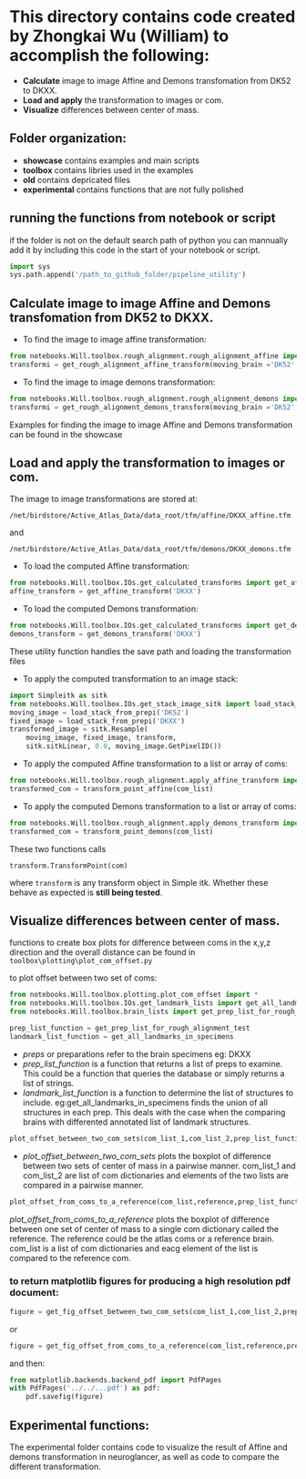 # This directory contains code created by Zhongkai Wu (William) to accomplish the following:
* **Calculate** image to image Affine and Demons transfomation from DK52 to DKXX.
* **Load and apply** the transformation to images or com.
* **Visualize** differences between center of mass.

## Folder organization:
* **showcase**  contains examples and main scripts
* **toolbox** contains libries used in the examples
* **old** contains depricated files
* **experimental**  contains functions that are not fully polished

## running the functions from notebook or script
if the folder is not on the default search path of python you can mannually add it by including this code in the start of your notebook or script.
```python
import sys
sys.path.append('/path_to_github_folder/pipeline_utility')
```

## Calculate image to image Affine and Demons transfomation from DK52 to DKXX.
* To find the image to image affine transformation:
``` python
from notebooks.Will.toolbox.rough_alignment.rough_alignment_affine import get_rough_alignment_affine_transform
transformi = get_rough_alignment_affine_transform(moving_brain ='DK52',fixed_brain = 'DKXX')
```
* To find the image to image demons transformation:
``` python
from notebooks.Will.toolbox.rough_alignment.rough_alignment_demons import get_rough_alignment_demons_transform
transformi = get_rough_alignment_demons_transform(moving_brain ='DK52',fixed_brain = 'DKXX')
```
Examples for finding the image to image Affine and Demons transformation can be found in the showcase
## Load and apply the transformation to images or com.
The image to image transformations are stored at: 

```
/net/birdstore/Active_Atlas_Data/data_root/tfm/affine/DKXX_affine.tfm
```
and
```
/net/birdstore/Active_Atlas_Data/data_root/tfm/demons/DKXX_demons.tfm
```
* To load the computed Affine transformation:
``` python
from notebooks.Will.toolbox.IOs.get_calculated_transforms import get_affine_transform
affine_transform = get_affine_transform('DKXX')
```
* To load the computed Demons transformation:
``` python
from notebooks.Will.toolbox.IOs.get_calculated_transforms import get_demons_transform
demons_transform = get_demons_transform('DKXX')
```
These utility function handles the save path and loading the transformation files
* To apply the computed transformation to an image stack:
```python
import Simpleitk as sitk
from notebooks.Will.toolbox.IOs.get_stack_image_sitk import load_stack_from_prepi
moving_image = load_stack_from_prepi('DK52')
fixed_image = load_stack_from_prepi('DKXX')
transformed_image = sitk.Resample(
    moving_image, fixed_image, transform,
    sitk.sitkLinear, 0.0, moving_image.GetPixelID())
```
* To apply the computed Affine transformation to a list or array of coms:
```python
from notebooks.Will.toolbox.rough_alignment.apply_affine_transform import transform_point_affine
transformed_com = transform_point_affine(com_list)
```
* To apply the computed Demons transformation to a list or array of coms:
```python
from notebooks.Will.toolbox.rough_alignment.apply_demons_transform import transform_point_demons
transformed_com = transform_point_demons(com_list)
```
These two functions calls
```
transform.TransformPoint(com)
```
where `transform` is any transform object in Simple itk.  Whether these behave as expected is **still being tested**.
## Visualize differences between center of mass.
functions to create box plots for difference between coms in the x,y,z direction and the overall distance can be found in 
`
toolbox\plotting\plot_com_offset.py
`

to plot offset between two set of coms:
```python
from notebooks.Will.toolbox.plotting.plot_com_offset import *
from notebooks.Will.toolbox.IOs.get_landmark_lists import get_all_landmarks_in_specimens
from notebooks.Will.toolbox.brain_lists import get_prep_list_for_rough_alignment_test

prep_list_function = get_prep_list_for_rough_alignment_test
landmark_list_function = get_all_landmarks_in_specimens
```
* *preps* or preparations refer to the brain specimens eg: DKXX
* *prep_list_function* is a function that returns a list of preps to examine.  This could be a function that queries the database or simply returns a list of strings.
* *landmark_list_function* is a function to determine the list of structures to include. 
eg:get_all_landmarks_in_specimens finds the union of all structures in each prep.  This deals with the case when the comparing brains with differented annotated list of landmark structures.

```python
plot_offset_between_two_com_sets(com_list_1,com_list_2,prep_list_function,landmark_list_function,plot_title)
```
* *plot_offset_between_two_com_sets* plots the boxplot of difference between two sets of center of mass in a pairwise manner.  com_list_1 and com_list_2 are list of com dictionaries and elements of the two lists are compared in a pairwise manner. 
```python
plot_offset_from_coms_to_a_reference(com_list,reference,prep_list_function,landmark_list_function,plot_title)
```
*plot_offset_from_coms_to_a_reference* plots the boxplot of difference between one set of center of mass to a single com dictionary called the reference.  The reference could be the atlas coms or a reference brain.  com_list is a list of com dictionaries and eacg element of the list is compared to the reference com. 
### to return matplotlib figures for producing a high resolution pdf document:

```python
figure = get_fig_offset_between_two_com_sets(com_list_1,com_list_2,prep_list_function,landmark_list_function,plot_title)
```
or
```python
figure = get_fig_offset_from_coms_to_a_reference(com_list,reference,prep_list_function,landmark_list_function,plot_title)
```
and then:
```python
from matplotlib.backends.backend_pdf import PdfPages
with PdfPages('../../...pdf') as pdf:
    pdf.savefig(figure)
```

## Experimental functions:
The experimental folder contains code to visualize the result of Affine and demons transformation in neuroglancer, as well as code to compare the different transformation.